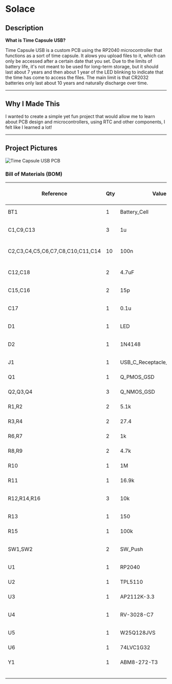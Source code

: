 # Solace

## Description

**What is Time Capsule USB?**

Time Capsule USB is a custom PCB using the RP2040 microcontroller that functions as a sort of time capsule. It alows you upload files to it, which can only be accessed after a certain date that you set. Due to the limits of battery life, it's not meant to be used for long-term storage, but it should last about 7 years and then about 1 year of the LED blinking to indicate that the time has come to access the files. The main limit is that CR2032 batteries only last about 10 years and naturally discharge over time.

---

## Why I Made This

I wanted to create a simple yet fun project that would allow me to learn about PCB design and microcontrollers, using RTC and other components, I felt like I learned a lot!

---

## Project Pictures
![Time Capsule USB PCB](https://hc-cdn.hel1.your-objectstorage.com/s/v3/60e8e0312555adbb5ebc9f71ce93d93e494ab0d3_cleanshot_2025-07-31_at_20.48.28_2x.png)


### Bill of Materials (BOM)
|Reference                       |Qty|Value                      |DNP|Exclude from BOM|Exclude from Board|Footprint                                                            |Datasheet                                                                         |MANUFACTURER                     |MPN                            |DIGIKEY #                              |Price  |Link                                                                                               |
|--------------------------------|---|---------------------------|---|----------------|------------------|---------------------------------------------------------------------|----------------------------------------------------------------------------------|---------------------------------|-------------------------------|---------------------------------------|-------|---------------------------------------------------------------------------------------------------|
|BT1                             |1  |Battery_Cell               |   |                |                  |Battery:BatteryHolder_Keystone_106_1x20mm                            |~                                                                                 |Keystone Electronics             |106                            |36-106-ND                              |1.38000|https://www.digikey.ca/en/products/detail/keystone-electronics/106/27386                           |
|C1,C9,C13                       |3  |1u                         |   |                |                  |Capacitor_SMD:C_0402_1005Metric_Pad0.74x0.62mm_HandSolder            |~                                                                                 |TDK Corporation                  |C1005X5R1E105K050EC            |445-C1005X5R1E105K050ECCT-ND           |0.16000|https://www.digikey.ca/en/products/detail/tdk-corporation/C1005X5R1E105K050EC/22106056             |
|C2,C3,C4,C5,C6,C7,C8,C10,C11,C14|10 |100n                       |   |                |                  |Capacitor_SMD:C_0402_1005Metric_Pad0.74x0.62mm_HandSolder            |~                                                                                 |Samsung Electro-Mechanics        |CL05B104KP5VPNC                |1276-CL05B104KP5VPNCCT-ND              |0.05300|https://www.digikey.ca/en/products/detail/samsung-electro-mechanics/CL05B104KP5VPNC/20498482       |
|C12,C18                         |2  |4.7uF                      |   |                |                  |Capacitor_SMD:C_0402_1005Metric_Pad0.74x0.62mm_HandSolder            |~                                                                                 |Samsung Electro-Mechanics        |CL05A475MP5NRNC                |1276-1482-1-ND                         |0.12000|https://www.digikey.ca/en/products/detail/samsung-electro-mechanics/CL05A475MP5NRNC/3887140        |
|C15,C16                         |2  |15p                        |   |                |                  |Capacitor_SMD:C_0402_1005Metric_Pad0.74x0.62mm_HandSolder            |~                                                                                 |Murata Electronics               |GJM1555C1H150GB01D             |490-8080-1-ND                          |0.17000|https://www.digikey.ca/en/products/detail/murata-electronics/GJM1555C1H150GB01D/2592856            |
|C17                             |1  |0.1u                       |   |                |                  |Capacitor_SMD:C_0402_1005Metric_Pad0.74x0.62mm_HandSolder            |~                                                                                 |Samsung Electro-Mechanics        |CL05B104KP5NNNC                |1276-1002-1-ND                         |0.12000|https://www.digikey.ca/en/products/detail/samsung-electro-mechanics/CL05B104KP5NNNC/3886660        |
|D1                              |1  |LED                        |   |                |                  |LED_SMD:LED_0805_2012Metric                                          |~                                                                                 |ams-OSRAM USA INC.               |LS R976-NR-1-0-20-R18          |475-LSR976-NR-1CT-ND                   |0.23000|https://www.digikey.ca/en/products/detail/ams-osram-usa-inc/LS-R976-NR-1-0-20-R18/1227987          |
|D2                              |1  |1N4148                     |   |                |                  |Diode_THT:D_DO-35_SOD27_P7.62mm_Horizontal                           |https://assets.nexperia.com/documents/data-sheet/1N4148_1N4448.pdf                |MCC (Micro Commercial Components)|1N4148WL2-TP                   |1N4148WL2-TPMSCT-ND                    |0.19000|https://www.digikey.ca/en/products/detail/mcc-micro-commercial-components/1N4148WL2-TP/6193188     |
|J1                              |1  |USB_C_Receptacle_USB2.0_14P|   |                |                  |Connector_USB:USB_C_Receptacle_GCT_USB4105-xx-A_16P_TopMnt_Horizontal|https://www.usb.org/sites/default/files/documents/usb_type-c.zip                  |GCT                              |USB4105-GF-A                   |USB4105-GF-A                           |1.12000|https://www.digikey.ca/en/products/detail/gct/USB4105-GF-A/11198441                                |
|Q1                              |1  |Q_PMOS_GSD                 |   |                |                  |Package_TO_SOT_SMD:SOT-23                                            |~                                                                                 |Diodes Incorporated              |DMP2305U-7                     |DMP2305UDICT-ND                        |0.40000|https://www.digikey.ca/en/products/detail/diodes-incorporated/DMP2305U-7/2052779                   |
|Q2,Q3,Q4                        |3  |Q_NMOS_GSD                 |   |                |                  |Package_TO_SOT_SMD:SOT-23                                            |~                                                                                 |Diotec Semiconductor             |2N7002                         |4878-2N7002CT-ND                       |0.19000|https://www.digikey.ca/en/products/detail/diotec-semiconductor/2N7002/13163336                     |
|R1,R2                           |2  |5.1k                       |   |                |                  |Resistor_SMD:R_0402_1005Metric_Pad0.72x0.64mm_HandSolder             |~                                                                                 |YAGEO                            |RC0402FR-075K1L                |311-5.10KLRCT-ND                       |0.15000|https://www.digikey.ca/en/products/detail/yageo/RC0402FR-075K1L/726624                             |
|R3,R4                           |2  |27.4                       |   |                |                  |Resistor_SMD:R_0402_1005Metric_Pad0.72x0.64mm_HandSolder             |~                                                                                 |YAGEO                            |RC0402FR-0727R4L               |YAG3085CT-ND                           |0.15000|https://www.digikey.ca/en/products/detail/yageo/RC0402FR-0727R4L/5280945                           |
|R6,R7                           |2  |1k                         |   |                |                  |Resistor_SMD:R_0402_1005Metric_Pad0.72x0.64mm_HandSolder             |~                                                                                 |Stackpole Electronics Inc        |RMCF0402FT1K00                 |RMCF0402FT1K00CT-ND                    |0.15000|https://www.digikey.ca/en/products/detail/stackpole-electronics-inc/RMCF0402FT1K00/1761754         |
|R8,R9                           |2  |4.7k                       |   |                |                  |Resistor_SMD:R_0402_1005Metric_Pad0.72x0.64mm_HandSolder             |~                                                                                 |YAGEO                            |RC0402FR-074K7L                |311-4.7KLRCT-ND                        |0.15000|https://www.digikey.ca/en/products/detail/yageo/RC0402FR-074K7L/2827563                            |
|R10                             |1  |1M                         |   |                |                  |Resistor_SMD:R_0402_1005Metric_Pad0.72x0.64mm_HandSolder             |~                                                                                 |TE Connectivity Passive Product  |CRGCQ0402F1M0                  |A129663CT-ND                           |0.15000|https://www.digikey.ca/en/products/detail/te-connectivity-passive-product/CRGCQ0402F1M0/8576265    |
|R11                             |1  |16.9k                      |   |                |                  |Resistor_SMD:R_0402_1005Metric_Pad0.72x0.64mm_HandSolder             |~                                                                                 |YAGEO                            |RC0402FR-0716K9L               |YAG3003CT-ND                           |0.15000|https://www.digikey.ca/en/products/detail/yageo/RC0402FR-0716K9L/5280863                           |
|R12,R14,R16                     |3  |10k                        |   |                |                  |Resistor_SMD:R_0402_1005Metric_Pad0.72x0.64mm_HandSolder             |~                                                                                 |Samsung Electro-Mechanics        |RC1005F103CS                   |1276-3431-1-ND                         |0.15000|https://www.digikey.ca/en/products/detail/samsung-electro-mechanics/RC1005F103CS/3903439           |
|R13                             |1  |150                        |DNP|                |                  |Resistor_SMD:R_0402_1005Metric_Pad0.72x0.64mm_HandSolder             |~                                                                                 |Stackpole Electronics Inc        |RMCF0402FT150R                 |RMCF0402FT150RCT-ND                    |0.15000|https://www.digikey.ca/en/products/detail/stackpole-electronics-inc/RMCF0402FT150R/1761826         |
|R15                             |1  |100k                       |   |                |                  |Resistor_SMD:R_0402_1005Metric_Pad0.72x0.64mm_HandSolder             |~                                                                                 |Vishay Dale                      |CRCW0402100KFKED               |541-100KLCT-ND                         |0.15000|https://www.digikey.ca/en/products/detail/vishay-dale/CRCW0402100KFKED/1178235                     |
|SW1,SW2                         |2  |SW_Push                    |   |                |                  |Button_Switch_THT:SW_PUSH_6mm                                        |~                                                                                 |Omron Electronics Inc-EMC Div    |B3F-1020                       |SW402-ND                               |0.43000|https://www.digikey.ca/en/products/detail/omron-electronics-inc-emc-div/B3F-1020/44059             |
|U1                              |1  |RP2040                     |   |                |                  |Package_DFN_QFN:QFN-56-1EP_7x7mm_P0.4mm_EP3.2x3.2mm                  |https://datasheets.raspberrypi.com/rp2040/rp2040-datasheet.pdf                    |Raspberry Pi                     |SC0914(13)                     |2648-SC0914(13)CT-ND                   |1.07000|https://www.digikey.ca/en/products/detail/raspberry-pi/SC0914-13/14306010                          |
|U2                              |1  |TPL5110                    |   |                |                  |Package_TO_SOT_SMD:SOT-23-6                                          |http://www.ti.com/lit/ds/symlink/tpl5110.pdf                                      |Texas Instruments                |TPL5110QDDCRQ1                 |296-47866-1-ND                         |1.24000|https://www.digikey.ca/en/products/detail/texas-instruments/TPL5110QDDCRQ1/6816812                 |
|U3                              |1  |AP2112K-3.3                |   |                |                  |Package_TO_SOT_SMD:SOT-23-5                                          |https://www.diodes.com/assets/Datasheets/AP2112.pdf                               |Diodes Incorporated              |AP2112K-3.3TRG1                |AP2112K-3.3TRG1DICT-ND                 |0.34000|https://www.digikey.ca/en/products/detail/diodes-incorporated/AP2112K-3-3TRG1/4470746              |
|U4                              |1  |RV-3028-C7                 |   |                |                  |Package_SON:MicroCrystal_C7_SON-8_1.5x3.2mm_P0.9mm                   |https://www.microcrystal.com/fileadmin/Media/Products/RTC/Datasheet/RV-3028-C7.pdf|Micro Crystal AG                 |RV-3028-C7 32.768KHZ 1PPM-TA-QC|2195-RV-3028-C732.768KHZ1PPM-TA-QCCT-ND|3.91000|https://www.digikey.ca/en/products/detail/micro-crystal-ag/RV-3028-C7-32-768KHZ-1PPM-TA-QC/10431070|
|U5                              |1  |W25Q128JVS                 |   |                |                  |Package_SO:SOIC-8_5.3x5.3mm_P1.27mm                                  |https://www.winbond.com/resource-files/w25q128jv_dtr%20revc%2003272018%20plus.pdf |Winbond Electronics              |W25Q128JVSIQ TR                |256-W25Q128JVSIQTRCT-ND                |2.35000|https://www.digikey.ca/en/products/detail/winbond-electronics/W25Q128JVSIQ-TR/5803944              |
|U6                              |1  |74LVC1G32                  |   |                |                  |Package_TO_SOT_SMD:SOT-23-5                                          |http://www.ti.com/lit/sg/scyt129e/scyt129e.pdf                                    |Texas Instruments                |SN74LVC1G32DBVR                |296-9847-1-ND                          |0.17000|https://www.digikey.ca/en/products/detail/texas-instruments/SN74LVC1G32DBVR/381323                 |
|Y1                              |1  |ABM8-272-T3                |   |                |                  |Crystal:Crystal_SMD_3225-4Pin_3.2x2.5mm                              |                                                                                  |ABRACON                          |ABM8-272-T3                    |535-ABM8-272-T3CT-ND                   |0.83000|https://www.digikey.ca/en/products/detail/abracon-llc/ABM8-272-T3/22472366                         |
|                                |   |                           |   |                |                  |                                                                     |                                                                                  |                                 |                               |Total                                  |       |$18.62 (CAD) (excluding shipping, taxes, and PCB                                                   |
